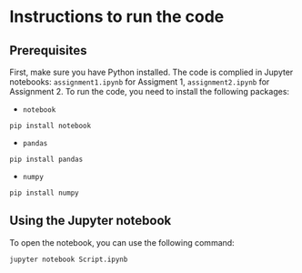 # Instructions to run the code

## Prerequisites
First, make sure you have Python installed. The code is complied in Jupyter notebooks: `assignment1.ipynb` for Assigment 1, `assignment2.ipynb` for Assignment 2. To run the code, you need to install the following packages:
- `notebook`
```
pip install notebook
```
- `pandas`
```
pip install pandas
```
- `numpy`
```
pip install numpy
```

## Using the Jupyter notebook
To open the notebook, you can use the following command:
```
jupyter notebook Script.ipynb
```
